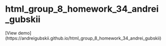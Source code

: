 <h1>html_group_8_homework_34_andrei_gubskii</h1>
[View demo](https://andreigubskii.github.io/html_group_8_homework_34_andrei_gubskii)